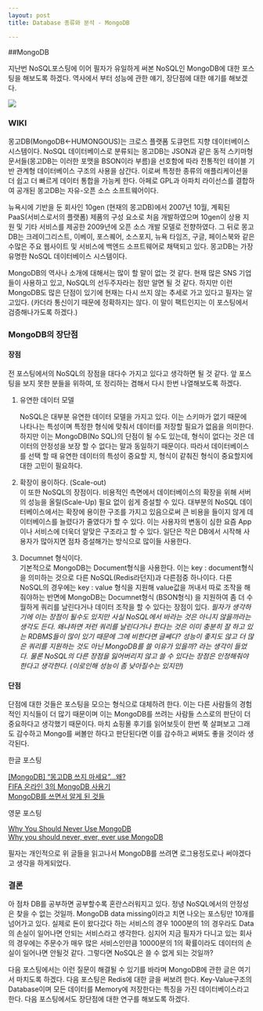 ```yaml
---
layout: post
title: Database 종류와 분석 - MongoDB

---
```


##MongoDB

지난번 NoSQL포스팅에 이어 필자가 유일하게 써본 NoSQL인 MongoDB에 대한 포스팅을 해보도록 하겠다. 역사에서 부터 성능에 관한 얘기, 장단점에 대한 얘기를 해보겠다.

![](https://webassets.mongodb.com/_com_assets/cms/MongoDB-Logo-5c3a7405a85675366beb3a5ec4c032348c390b3f142f5e6dddf1d78e2df5cb5c.png)

### WIKI 
몽고DB(MongoDB←HUMONGOUS)는 크로스 플랫폼 도큐먼트 지향 데이터베이스 시스템이다. NoSQL 데이터베이스로 분류되는 몽고DB는 JSON과 같은 동적 스키마형 문서들(몽고DB는 이러한 포맷을 BSON이라 부름)을 선호함에 따라 전통적인 테이블 기반 관계형 데이터베이스 구조의 사용을 삼간다. 이로써 특정한 종류의 애플리케이션을 더 쉽고 더 빠르게 데이터 통합을 가능케 한다. 아페로 GPL과 아파치 라이선스를 결합하여 공개된 몽고DB는 자유-오픈 소스 소프트웨어이다.

뉴욕시에 기반을 둔 회사인 10gen (현재의 몽고DB)에서 2007년 10월, 계획된 PaaS(서비스로서의 플랫폼) 제품의 구성 요소로 처음 개발하였으며 10gen이 상용 지원 및 기타 서비스를 제공한 2009년에 오픈 소스 개발 모델로 전향하였다. 그 뒤로 몽고DB는 크레이그리스트, 이베이, 포스퀘어, 소스포지, 뉴욕 타임즈, 구글, 페이스북와 같은 수많은 주요 웹사이트 및 서비스에 백엔드 소프트웨어로 채택되고 있다. 몽고DB는 가장 유명한 NoSQL 데이터베이스 시스템이다.

MongoDB의 역사나 소개에 대해서는 많이 할 말이 없는 것 같다. 현재 많은 SNS 기업들이 사용하고 있고, NoSQL의 선두주자라는 점만 알면 될 것 같다. 하지만 이런 MongoDB도 많은 단점이 있기에 현재는 다시 쓰지 않는 추세로 가고 있다고 필자는 알고있다. (카더라 통신이기 때문에 정확하지는 않다. 이 말이 팩트인지는 이 포스팅에서 검증해나가도록 하겠다.) 

### MongoDB의 장단점 

#### 장점 
전 포스팅에서의 NoSQL의 장점을 대다수 가지고 있다고 생각하면 될 것 같다. 앞 포스팅을 보지 못한 분들을 위하여, 또 정리하는 겸해서 다시 한번 나열해보도록 하겠다.

1. 유연한 데이터 모델  

	NoSQL은 대부분 유연한 데이터 모델을 가지고 있다. 이는 스키마가 없기 때문에 나타나는 특성이며 특정한 형식에 맞춰서 데이터를 저장할 필요가 없음을 의미한다. 하지만 이는 MongoDB(No SQL)의 단점이 될 수도 있는데, 형식이 없다는 것은 데이터의 안정성을 보장 할 수 없다는 말과 동일하기 때문이다. 따라서 데이터베이스를 선택 할 때 유연한 데이터의 특성이 중요할 지, 형식이 같춰진 형식이 중요할지에 대한 고민이 필요하다. 
	
2. 확장이 용이하다. (Scale-out)  
	이 또한 NoSQL의 장점이다. 비용적인 측면에서 데이터베이스의 확장을 위해 서버의 성능을 올릴(Scale-Up) 필요 없이 쉽게 증설할 수 있다. 대부분의 NoSQL 데이터베이스에서는 확장에 용이한 구조를 가지고 있음으로써 큰 비용을 들이지 않게 데이터베이스를 늘렸다가 줄였다가 할 수 있다. 이는 사용자의 변동이 심한 요즘 App이나 서비스에 더욱더 알맞은 구조라고 할 수 있다. 일단은 작은 DB에서 시작해 사용자가 많아지면 점차 증설해가는 방식으로 많이들 사용한다.
	
3. Documnet 형식이다.  
	기본적으로 MongoDB는 Document형식을 사용한다. 이는 key : document형식을 의미하는 것으로 다른 NoSQL(Redis라던지)과 다른점중 하나이다. 다른 NoSQL의 경우에는 key : value 형식을 지원해 value값을 꺼내서 따로 조작을 해줘야하는 반면에 MongoDB는 Documnet형식 (BSON형식) 을 지원하여 좀 더 수월하게 쿼리를 날린다거나 데이터 조작을 할 수 있다는 장점이 있다. 
	*필자가 생각하기에 이는 장점이 될수도 있지만 사실 NoSQL에서 바라는 것은 아니지 않을까라는 생각도 든다. 왜냐하면 저런 쿼리를 날린다거나 한다는 것은 이미 충분히 잘 하고 있는 RDBMS들이 많이 있기 때문에 그에 비한다면 글쎄다? 성능이 좋지도 않고 더 많은 쿼리를 지원하는 것도 아닌 MongoDB를 쓸 이유가 있을까? 라는 생각이 들었다. 물론 NoSQL의 다른 장점을 잃어버리지 않고 쓸 수 있다는 장점은 인정해줘야 한다고 생각한다. (이로인해 성능이 좀 낮아질수는 있지만)*
	
#### 단점 

단점에 대한 것들은 포스팅을 모으는 형식으로 대체하려 한다. 이는 다른 사람들의 경험적인 지식들이 더 많기 때문이며 이는 MongoDB를 쓰려는 사람들 스스로의 판단이 더 중요하다고 생각했기 때문이다. 마치 쇼핑몰 후기를 읽어보듯이 한번 쭉 살펴보고 그래도 감수하고 Mongo를 써볼만 하다고 판단된다면 이를 감수하고 써봐도 좋을 것이라 생각된다. 

한글 포스팅 

[[MongoDB] “몽고DB 쓰지 마세요”…왜?](http://egloos.zum.com/tiger5net/v/5694805)  
[FIFA 온라인 3의 MongoDB 사용기](http://www.slideshare.net/blahstyle/jwkim-ndc-mongodbfinal)  
[MongoDB를 쓰면서 알게 된 것들](http://bigmatch.i-um.net/2013/12/mongodb%EB%A5%BC-%EC%93%B0%EB%A9%B4%EC%84%9C-%EC%95%8C%EA%B2%8C-%EB%90%9C-%EA%B2%83%EB%93%A4/)  

영문 포스팅 

[Why You Should Never Use MongoDB
](http://www.sarahmei.com/blog/2013/11/11/why-you-should-never-use-mongodb/)  
[Why you should never, ever, ever use MongoDB](http://cryto.net/~joepie91/blog/2015/07/19/why-you-should-never-ever-ever-use-mongodb/)


필자는 개인적으로 위 글들을 읽고나서 MongoDB를 쓰려면 로그용정도로나 써야겠다고 생각을 하게되었다.

### 결론 
아 점차 DB를 공부하면 공부할수록 혼란스러워지고 있다. 정녕 NoSQL에서의 안정성은 찾을 수 없는 것일까. MongoDB data missing이라고 치면 나오는 포스팅만 10개를 넘어가고 있다. 실제로 돈이 왔다갔다 하는 서비스의 경우 1000분의 1의 경우라도 Data의 손실이 일어나면 안되는 서비스라고 생각한다. 심지어 지금 필자가 다니고 있는 회사의 경우에는 주문수가 매우 많은 서비스인만큼 10000분의 1의 확률이라도 데이터의 손실이 일어나면 안될것 같다. 그렇다면 NoSQL은 쓸 수 없게 되는 것일까?  

다음 포스팅에서는 이런 질문이 해결될 수 있기를 바라며 MongoDB에 관한 글은 여기서 마치도록 하겠다. 다음 포스팅은 Redis에 대한 글을 써보려 한다. Key-Value구조의 Database이며 모든 데이터를 Memory에 저장한다는 특징을 가진 데이터베이스라고 한다. 다음 포스팅에서도 장단점에 대한 연구를 해보도록 하겠다.
	


